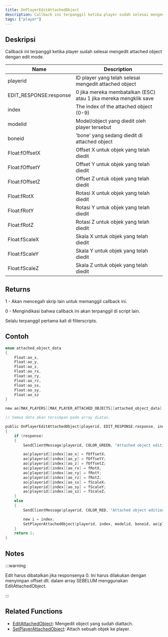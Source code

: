 ```yaml
---
title: OnPlayerEditAttachedObject
description: Callback ini terpanggil ketika player sudah selesai mengedit attached object dengan edit mode.
tags: ["player"]
---
```


<VersionWarn name='callback' version='SA-MP 0.3e' />

## Deskripsi

Callback ini terpanggil ketika player sudah selesai mengedit attached object dengan edit mode.

| Name                   | Description                                                      |
|------------------------|------------------------------------------------------------------|
| playerid               | ID player yang telah selesai mengedit attached object            |
| EDIT_RESPONSE:response | 0 jika mereka membatalkan (ESC) atau 1 jika mereka mengklik save |
| index                  | The index of the attached object (0-9)                           |
| modelid                | Model/object yang diedit oleh player tersebut                    |
| boneid                 | 'bone' yang sedang diedit di attached object                     |
| Float:fOffsetX         | Offset X untuk objek yang telah diedit                           |
| Float:fOffsetY         | Offset Y untuk objek yang telah diedit                           |
| Float:fOffsetZ         | Offset Z untuk objek yang telah diedit                           |
| Float:fRotX            | Rotasi X untuk objek yang telah diedit                           |
| Float:fRotY            | Rotasi Y untuk objek yang telah diedit                           |
| Float:fRotZ            | Rotasi Z untuk objek yang telah diedit                           |
| Float:fScaleX          | Skala X untuk objek yang telah diedit                            |
| Float:fScaleY          | Skala Y untuk objek yang telah diedit                            |
| Float:fScaleZ          | Skala Z untuk objek yang telah diedit                            |

## Returns

1 - Akan mencegah skrip lain untuk memanggil callback ini.

0 - Mengindikasi bahwa callback ini akan terpanggil di script lain.

Selalu terpanggil pertama kali di filterscripts.

## Contoh

```c
enum attached_object_data
{
    Float:ao_x,
    Float:ao_y,
    Float:ao_z,
    Float:ao_rx,
    Float:ao_ry,
    Float:ao_rz,
    Float:ao_sx,
    Float:ao_sy,
    Float:ao_sz
}

new ao[MAX_PLAYERS][MAX_PLAYER_ATTACHED_OBJECTS][attached_object_data];

// Semua data akan tersimpan pada array diatas.

public OnPlayerEditAttachedObject(playerid, EDIT_RESPONSE:response, index, modelid, boneid, Float:fOffsetX, Float:fOffsetY, Float:fOffsetZ, Float:fRotX, Float:fRotY, Float:fRotZ, Float:fScaleX, Float:fScaleY, Float:fScaleZ)
{
    if (response)
    {
        SendClientMessage(playerid, COLOR_GREEN, "Attached object edition saved.");

        ao[playerid][index][ao_x] = fOffsetX;
        ao[playerid][index][ao_y] = fOffsetY;
        ao[playerid][index][ao_z] = fOffsetZ;
        ao[playerid][index][ao_rx] = fRotX;
        ao[playerid][index][ao_ry] = fRotY;
        ao[playerid][index][ao_rz] = fRotZ;
        ao[playerid][index][ao_sx] = fScaleX;
        ao[playerid][index][ao_sy] = fScaleY;
        ao[playerid][index][ao_sz] = fScaleZ;
    }
    else
    {
        SendClientMessage(playerid, COLOR_RED, "Attached object edition not saved.");

        new i = index;
        SetPlayerAttachedObject(playerid, index, modelid, boneid, ao[playerid][i][ao_x], ao[playerid][i][ao_y], ao[playerid][i][ao_z], ao[playerid][i][ao_rx], ao[playerid][i][ao_ry], ao[playerid][i][ao_rz], ao[playerid][i][ao_sx], ao[playerid][i][ao_sy], ao[playerid][i][ao_sz]);
    }
    return 1;
}
```

## Notes

:::warning

Edit harus dibatalkan jika responsenya 0. Ini harus dilakukan dengan menyimpan offset dll. dalam array SEBELUM menggunakan EditAttachedObject.

:::

## Related Functions

- [EditAttachedObject](../functions/EditAttachedObject): Mengedit object yang sudah diattach.
- [SetPlayerAttachedObject](../functions/SetPlayerAttachedObject): Attach sebuah objek ke player.
